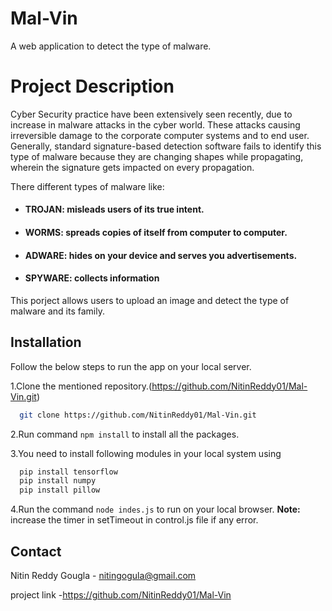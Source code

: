 
# Mal-Vin 
A web application to detect the type of malware.

# Project Description
Cyber Security practice have been extensively seen recently, due to increase in malware attacks 
in the cyber world. These attacks causing irreversible damage to the corporate computer systems 
and to end user. Generally, standard signature-based detection software fails to identify this type 
of malware because they are changing shapes while propagating, wherein the signature gets 
impacted on every propagation.

There different types of malware like:

- #### TROJAN: misleads users of its true intent.
- #### WORMS: spreads copies of itself from computer to computer.
- #### ADWARE: hides on your device and serves you advertisements.
- #### SPYWARE: collects information 

This porject allows users to upload an image and detect the type of malware and its family.
    

## Installation

Follow the below steps to run the app on your local server.

1.Clone the mentioned repository.(https://github.com/NitinReddy01/Mal-Vin.git) 
```bash
  git clone https://github.com/NitinReddy01/Mal-Vin.git
```
2.Run command `npm install` to install all the packages.

3.You need to install following modules in your local system using
```bash
  pip install tensorflow
  pip install numpy
  pip install pillow
```
4.Run the command `node indes.js` to run on your local browser.
**Note:** increase the timer in setTimeout in control.js file if any error. 

    
## Contact

Nitin Reddy Gougla - nitingogula@gmail.com

project link -https://github.com/NitinReddy01/Mal-Vin 

